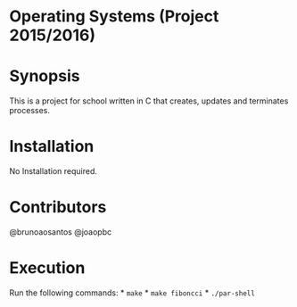 # Operating Systems (Project 2015/2016)

# Synopsis
This is a project for school written in C that creates, updates and terminates processes.

# Installation
No Installation required.

# Contributors
@brunoaosantos
@joaopbc

# Execution
Run the following commands: 
	* `make` 
	* `make fiboncci`
	* `./par-shell`

